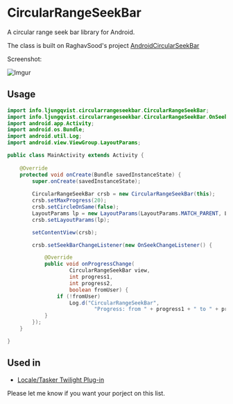 CircularRangeSeekBar
====================

A circular range seek bar library for Android.

The class is built on RaghavSood's project [AndroidCircularSeekBar](https://github.com/RaghavSood/AndroidCircularSeekBar)

Screenshot:

![Imgur](http://ljungqvist.info/CircularRangeSeekBar/screen.png)

Usage
-----

```java
import info.ljungqvist.circularrangeseekbar.CircularRangeSeekBar;
import info.ljungqvist.circularrangeseekbar.CircularRangeSeekBar.OnSeekChangeListener;
import android.app.Activity;
import android.os.Bundle;
import android.util.Log;
import android.view.ViewGroup.LayoutParams;

public class MainActivity extends Activity {
	
    @Override
    protected void onCreate(Bundle savedInstanceState) {
        super.onCreate(savedInstanceState);
                
        CircularRangeSeekBar crsb = new CircularRangeSeekBar(this);
        crsb.setMaxProgress(20);
        crsb.setCircleOnSame(false);
        LayoutParams lp = new LayoutParams(LayoutParams.MATCH_PARENT, LayoutParams.MATCH_PARENT);
        crsb.setLayoutParams(lp);

        setContentView(crsb);

        crsb.setSeekBarChangeListener(new OnSeekChangeListener() {

			@Override
			public void onProgressChange(
					CircularRangeSeekBar view, 
					int progress1, 
					int progress2,
					boolean fromUser) {
				if (!fromUser)
					Log.d("CircularRangeSeekBar", 
							"Progress: from " + progress1 + " to " + progress2);
			}
		});
    }

}
```

Used in
-------

 - [Locale/Tasker Twilight Plug-in](https://play.google.com/store/apps/details?id=com.terdelle.twilight)

Please let me know if you want your porject on this list.
